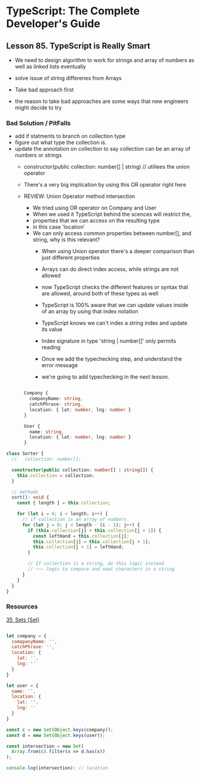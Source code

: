 # TypeScript: The Complete Developer's Guide

## Lesson 85. TypeScript is Really Smart

- We need to design algorithm to work for strings and array of numbers as well as linked lists eventually

- solve issue of string differenes from Arrays

- Take bad approach first
- the reason to take bad approaches are some ways that new engineers might decide to try

### Bad Solution / PitFalls

- add if statments to branch on collection type
- figure out what type the collection is.
- update the annotation on collection to say collection can be an array of numbers or strings
  - constructor(public collection: number[] | string) // utiliees the union operator
  - There's a very big implication by using this OR operator right here
  - REVIEW: Union Operator method intersection
    - We tried using OR operator on Company and User
    - When we used it TypeScript behind the scences will restrict the,
    - properties that we can access on  the resulting type
    - in this case 'location'
    - We can only access common properties between number[], and string, why is this relevant?
      - When using Union operator there's a deeper comparison than just different properties
      - Arrays can do direct index access, while strings are not allowed
      - now TypeScript checks the different features  or syntax that are allowed, around both of these types as well
      - TypeScript is 100% aware that we can update values inside of an array by using that index notation
      - TypeScript knows we can't index a string index and update its value
      - Index signature in type 'string | number[]' only permits reading
      
      - Once we add the typechecking step, and understand the error message
      - we're going to add typechecking in the next lesson.


    ```ts
    
    Company {
      companyName: string,
      catchPhrase: string,
      location: { lat: number, lng: number }
    }

    User {
      name: string,
      location: { lat: number, lng: number }
    }
    
    ```

```ts
class Sorter {
  //   collection: number[];

  constructor(public collection: number[] | string[]) {
    this.collection = collection;
  }

  // methods
  sort(): void {
    const { length } = this.collection;

    for (let i = 0; i < length; i++) {
      // if collection is an array of numbers
      for (let j = 0; j < length - (i - 1); j++) {
        if (this.collection[j] > this.collection[j + 1]) {
          const leftHand = this.collection[j];
          this.collection[j] = this.collection[j + 1];
          this.collection[j + 1] = leftHand;
        }

        // If collection is a string, do this logic instead
        // ~~~ logic to compare and swat characters in a string
      }
    }
  }
}
```

### Resources

[35 Sets (Set)](https://exploringjs.com/impatient-js/ch_sets.html#missing-set-operations)


```js

let company = {
  comapanyName: '',
  catchPhrase: '',
  location: {
    lat: '',
    lng: ''
  }
}

let user = {
  name: '',
  location: {
    lat: '',
    lng: ''
  }
}

const c = new Set(Object.keys(company));
const d = new Set(Object.keys(user));

const intersection = new Set(
  Array.from(c).filter(x => d.has(x))
);

console.log(intersection); // location

```